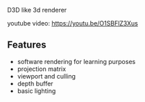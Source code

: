 D3D like 3d renderer

youtube video: https://youtu.be/O1SBFlZ3Xus

## Features

- software rendering for learning purposes
- projection matrix
- viewport and culling
- depth buffer
- basic lighting